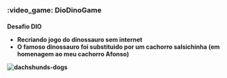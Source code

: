 
<h3>  :video_game: DioDinoGame</h3> 

<h4> Desafio DIO </l4>
<ul>
  <li> Recriando jogo do dinossauro sem internet </li>
  <li> O famoso dinossauro foi substituido por um cachorro salsichinha (em homenagem ao meu cachorro Afonso)  </li>
</ul>

![dachshunds-dogs](https://user-images.githubusercontent.com/84480555/142468042-7e228150-6d21-4d51-bc82-9edab1b7907e.gif)
